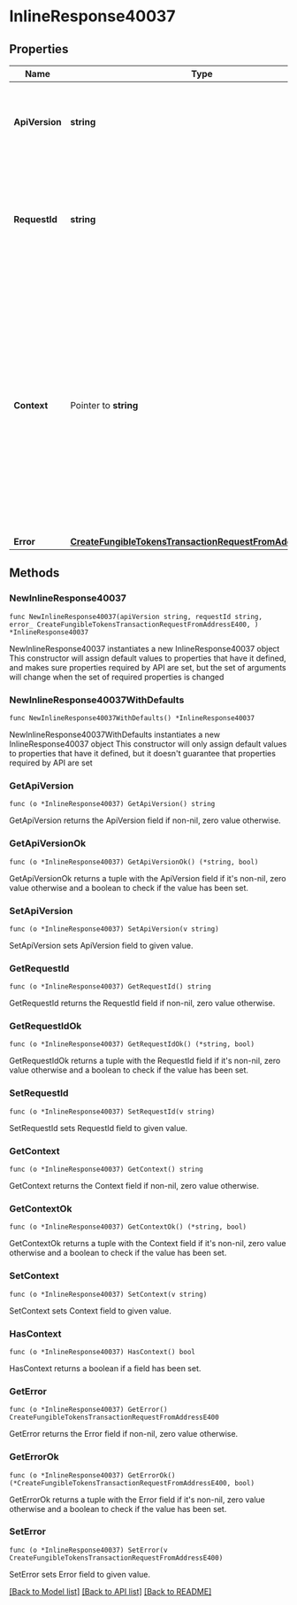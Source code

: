# InlineResponse40037

## Properties

Name | Type | Description | Notes
------------ | ------------- | ------------- | -------------
**ApiVersion** | **string** | Specifies the version of the API that incorporates this endpoint. | 
**RequestId** | **string** | Defines the ID of the request. The &#x60;requestId&#x60; is generated by Crypto APIs and it&#39;s unique for every request. | 
**Context** | Pointer to **string** | In batch situations the user can use the context to correlate responses with requests. This property is present regardless of whether the response was successful or returned as an error. &#x60;context&#x60; is specified by the user. | [optional] 
**Error** | [**CreateFungibleTokensTransactionRequestFromAddressE400**](CreateFungibleTokensTransactionRequestFromAddressE400.md) |  | 

## Methods

### NewInlineResponse40037

`func NewInlineResponse40037(apiVersion string, requestId string, error_ CreateFungibleTokensTransactionRequestFromAddressE400, ) *InlineResponse40037`

NewInlineResponse40037 instantiates a new InlineResponse40037 object
This constructor will assign default values to properties that have it defined,
and makes sure properties required by API are set, but the set of arguments
will change when the set of required properties is changed

### NewInlineResponse40037WithDefaults

`func NewInlineResponse40037WithDefaults() *InlineResponse40037`

NewInlineResponse40037WithDefaults instantiates a new InlineResponse40037 object
This constructor will only assign default values to properties that have it defined,
but it doesn't guarantee that properties required by API are set

### GetApiVersion

`func (o *InlineResponse40037) GetApiVersion() string`

GetApiVersion returns the ApiVersion field if non-nil, zero value otherwise.

### GetApiVersionOk

`func (o *InlineResponse40037) GetApiVersionOk() (*string, bool)`

GetApiVersionOk returns a tuple with the ApiVersion field if it's non-nil, zero value otherwise
and a boolean to check if the value has been set.

### SetApiVersion

`func (o *InlineResponse40037) SetApiVersion(v string)`

SetApiVersion sets ApiVersion field to given value.


### GetRequestId

`func (o *InlineResponse40037) GetRequestId() string`

GetRequestId returns the RequestId field if non-nil, zero value otherwise.

### GetRequestIdOk

`func (o *InlineResponse40037) GetRequestIdOk() (*string, bool)`

GetRequestIdOk returns a tuple with the RequestId field if it's non-nil, zero value otherwise
and a boolean to check if the value has been set.

### SetRequestId

`func (o *InlineResponse40037) SetRequestId(v string)`

SetRequestId sets RequestId field to given value.


### GetContext

`func (o *InlineResponse40037) GetContext() string`

GetContext returns the Context field if non-nil, zero value otherwise.

### GetContextOk

`func (o *InlineResponse40037) GetContextOk() (*string, bool)`

GetContextOk returns a tuple with the Context field if it's non-nil, zero value otherwise
and a boolean to check if the value has been set.

### SetContext

`func (o *InlineResponse40037) SetContext(v string)`

SetContext sets Context field to given value.

### HasContext

`func (o *InlineResponse40037) HasContext() bool`

HasContext returns a boolean if a field has been set.

### GetError

`func (o *InlineResponse40037) GetError() CreateFungibleTokensTransactionRequestFromAddressE400`

GetError returns the Error field if non-nil, zero value otherwise.

### GetErrorOk

`func (o *InlineResponse40037) GetErrorOk() (*CreateFungibleTokensTransactionRequestFromAddressE400, bool)`

GetErrorOk returns a tuple with the Error field if it's non-nil, zero value otherwise
and a boolean to check if the value has been set.

### SetError

`func (o *InlineResponse40037) SetError(v CreateFungibleTokensTransactionRequestFromAddressE400)`

SetError sets Error field to given value.



[[Back to Model list]](../README.md#documentation-for-models) [[Back to API list]](../README.md#documentation-for-api-endpoints) [[Back to README]](../README.md)


